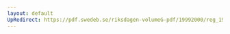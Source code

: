 ```yaml
---
layout: default
UpRedirect: https://pdf.swedeb.se/riksdagen-volumeG-pdf/19992000/reg_19992000/reg_19992000_0229.pdf
---
```

